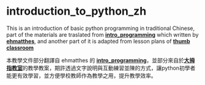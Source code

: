 # introduction_to_python_zh
This is an introduction of basic python programming in traditional Chinese, part of the materials are traslated from **[intro_programming](https://github.com/ehmatthes/intro_programming)** which written by **[ehmatthes](https://github.com/ehmatthes)**, and another part of it is adapted from lesson plans of [**thumb classroom**](http://www.thumb.com.tw/)


本教學文件部分翻譯自 ehmatthes 的 **[intro_programming](https://github.com/ehmatthes/intro_programming)**，並部分來自於[**大拇指教室**](http://www.thumb.com.tw/)的教學教案，期許透過文字說明與互動練習並陳的方式，讓python初學者能更有效學習，並方便學校教師作為教學之用，提升教學效率。
